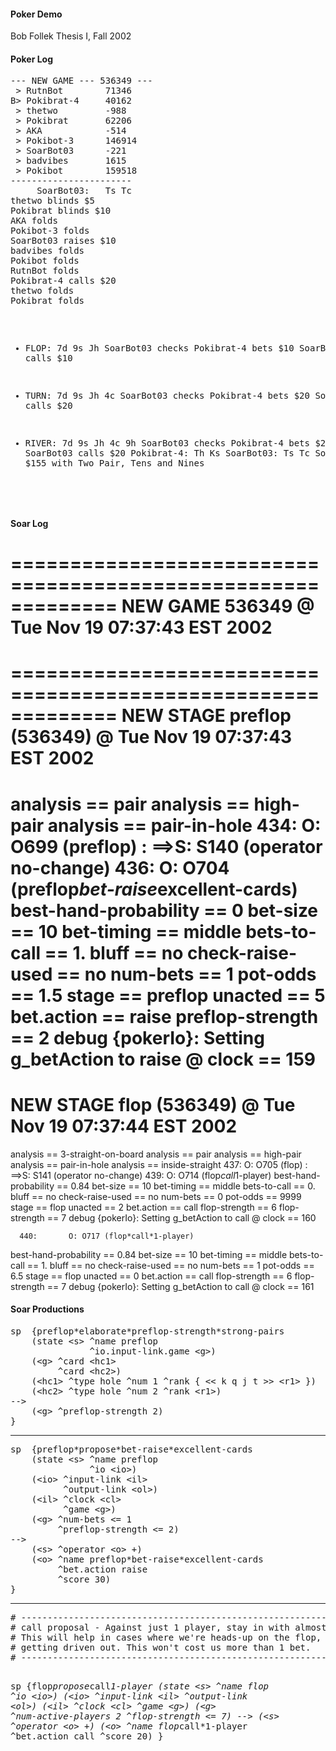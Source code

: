 #### Poker Demo

Bob Follek
Thesis I, Fall 2002<br>

<h4>Poker Log</h4>
<pre>
--- NEW GAME --- 536349 ---
 > RutnBot        71346
B> Pokibrat-4     40162
 > thetwo         -988
 > Pokibrat       62206
 > AKA            -514
 > Pokibot-3      146914
 > SoarBot03      -221
 > badvibes       1615
 > Pokibot        159518
-----------------------
     SoarBot03:   Ts Tc
thetwo blinds $5
Pokibrat blinds $10
AKA folds
Pokibot-3 folds
SoarBot03 raises $10
badvibes folds
Pokibot folds
RutnBot folds
Pokibrat-4 calls $20
thetwo folds
Pokibrat folds

 * FLOP:   7d 9s Jh
SoarBot03 checks
Pokibrat-4 bets $10
SoarBot03 calls $10

 * TURN:   7d 9s Jh 4c
SoarBot03 checks
Pokibrat-4 bets $20
SoarBot03 calls $20

 * RIVER:  7d 9s Jh 4c 9h
SoarBot03 checks
Pokibrat-4 bets $20
SoarBot03 calls $20
     Pokibrat-4:   Th Ks
     SoarBot03:   Ts Tc
SoarBot03 wins $155 with Two Pair, Tens and Nines
</pre>

<h4>Soar Log</h4>

   =============================================================
   NEW GAME 536349 @ Tue Nov 19 07:37:43 EST 2002
   =============================================================
   =============================================================
   NEW STAGE preflop (536349) @ Tue Nov 19 07:37:43 EST 2002
   =============================================================

   analysis == pair
   analysis == high-pair
   analysis == pair-in-hole
      434:    O: O699 (preflop)
         :    ==>S: S140 (operator no-change)
      436:       O: O704 (preflop*bet-raise*excellent-cards)
   best-hand-probability == 0
   bet-size == 10
   bet-timing == middle
   bets-to-call == 1.
   bluff == no
   check-raise-used == no
   num-bets == 1
   pot-odds == 1.5
   stage == preflop
   unacted == 5
   bet.action == raise
   preflop-strength == 2
   debug {pokerIo}: Setting g_betAction to raise @ clock == 159
   =============================================================
   NEW STAGE flop (536349) @ Tue Nov 19 07:37:44 EST 2002
   =============================================================

   analysis == 3-straight-on-board
   analysis == pair
   analysis == high-pair
   analysis == pair-in-hole
   analysis == inside-straight
      437:    O: O705 (flop)
         :    ==>S: S141 (operator no-change)
      439:       O: O714 (flop*call*1-player)
   best-hand-probability == 0.84
   bet-size == 10
   bet-timing == middle
   bets-to-call == 0.
   bluff == no
   check-raise-used == no
   num-bets == 0
   pot-odds == 9999
   stage == flop
   unacted == 2
   bet.action == call
   flop-strength == 6
   flop-strength == 7
   debug {pokerIo}: Setting g_betAction to call @ clock == 160

      440:       O: O717 (flop*call*1-player)
   best-hand-probability == 0.84
   bet-size == 10
   bet-timing == middle
   bets-to-call == 1.
   bluff == no
   check-raise-used == no
   num-bets == 1
   pot-odds == 6.5
   stage == flop
   unacted == 0
   bet.action == call
   flop-strength == 6
   flop-strength == 7
   debug {pokerIo}: Setting g_betAction to call @ clock == 161


<h4>Soar Productions</h4>

<pre>
sp  {preflop*elaborate*preflop-strength*strong-pairs
    (state &lt;s&gt; ^name preflop
               ^io.input-link.game &lt;g&gt;)
    (&lt;g&gt; ^card &lt;hc1&gt;
         ^card &lt;hc2&gt;)
    (&lt;hc1&gt; ^type hole ^num 1 ^rank { &lt;&lt; k q j t &gt;&gt; &lt;r1&gt; })
    (&lt;hc2&gt; ^type hole ^num 2 ^rank &lt;r1&gt;)
--&gt;
    (&lt;g&gt; ^preflop-strength 2)
}
</pre>
<hr>
<pre>
sp  {preflop*propose*bet-raise*excellent-cards
    (state &lt;s&gt; ^name preflop
               ^io &lt;io&gt;)
    (&lt;io&gt; ^input-link &lt;il&gt;
          ^output-link &lt;ol&gt;)
    (&lt;il&gt; ^clock &lt;cl&gt;
          ^game &lt;g&gt;)
    (&lt;g&gt; ^num-bets &lt;= 1
         ^preflop-strength &lt;= 2)
--&gt;
    (&lt;s&gt; ^operator &lt;o&gt; +)
    (&lt;o&gt; ^name preflop*bet-raise*excellent-cards
         ^bet.action raise
         ^score 30)
}
</pre>
<hr>
<pre>
# --------------------------------------------------------------------
# call proposal - Against just 1 player, stay in with almost anything.
# This will help in cases where we're heads-up on the flop, and we're
# getting driven out. This won't cost us more than 1 bet.
# --------------------------------------------------------------------

sp  {flop*propose*call*1-player
    (state &lt;s&gt; ^name flop
               ^io &lt;io&gt;)
    (&lt;io&gt; ^input-link &lt;il&gt;
          ^output-link &lt;ol&gt;)
    (&lt;il&gt; ^clock &lt;cl&gt;
          ^game &lt;g&gt;)
    (&lt;g&gt; ^num-active-players 2
         ^flop-strength &lt;= 7)
--&gt;
    (&lt;s&gt; ^operator &lt;o&gt; +)
    (&lt;o&gt; ^name flop*call*1-player
         ^bet.action call
         ^score 20)
}
</pre>
</body>